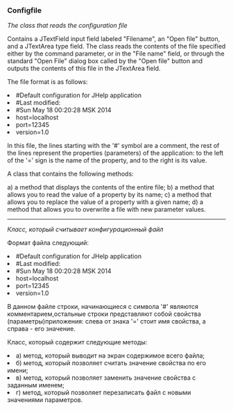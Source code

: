 ### Configfile

_The class that reads the configuration file_

Contains a JTextField input field labeled "Filename", an "Open file" button, and a JTextArea type field. The class reads the contents of the file specified either by the command parameter, or in the "File name" field, or through the standard "Open File" dialog box called by the "Open file" button and outputs the contents of this file in the JTextArea field.

The file format is as follows:

<li>#Default configuration for JHelp application
<li>#Last modified:
<li>#Sun May 18 00:20:28 MSK 2014
<li>host=localhost
<li>port=12345
<li>version=1.0

In this file, the lines starting with the '#' symbol are a comment, the rest of the lines represent the properties (parameters) of the application: to the left of the '=' sign is the name of the property, and to the right is its value.

A class that contains the following methods:

a) a method that displays the contents of the entire file;
b) a method that allows you to read the value of a property by its name;
c) a method that allows you to replace the value of a property with a given name;
d) a method that allows you to overwrite a file with new parameter values.


---------------------------------------------
_Класс, который считывает конфигурационный файл_

Формат файла следующий:
<li>#Default configuration for JHelp application
<li>#Last modified:
<li>#Sun May 18 00:20:28 MSK 2014
<li>host=localhost
<li>port=12345
<li>version=1.0

В данном файле строки, начинающиеся с символа '#' являются комментарием,остальные строки представляют собой свойства (параметры)приложения: слева от знака '=' стоит имя свойства, а справа - его значение.

Класс, который содержит следующие методы:
<li>а) метод, который выводит на экран содержимое всего файла;
<li>б) метод, который позволяет считать значение свойства по его имени;
<li>в) метод, который позволяет заменить значение свойства с заданным именем;
<li>г) метод, который позволяет перезаписать файл с новыми значениями
параметров.